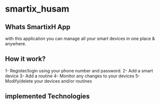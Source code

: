 # smartix_husam


## Whats SmartixH App
with this application you can manage all your smart devices in one place & anywhere.


## How it work?
1- Register/login using your phone number and password.
2- Add a smart device
3- Add a routine
4- Monitor any changes to your devices
5- Modify/delete your devices and/or routines

## implemented Technologies

